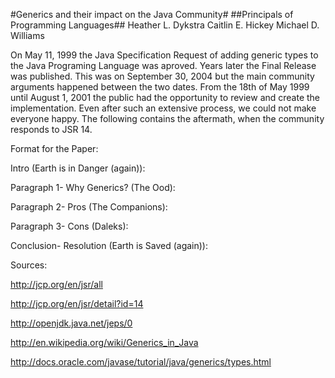 #Generics and their impact on the Java Community#
##Principals of Programming Languages##
Heather L. Dykstra
Caitlin E. Hickey
Michael D. Williams

On May 11, 1999 the Java Specification Request of adding generic types to the Java Programing Language was aproved. Years later the Final Release was published. This was on September 30, 2004 but the main community arguments happened between the two dates. From the 18th of May 1999 until August 1, 2001 the public had the opportunity to review and create the implementation. Even after such an extensive process, we could not make everyone happy. The following contains the aftermath, when the community responds to JSR 14.


Format for the Paper:

Intro (Earth is in Danger (again)):


Paragraph 1- Why Generics? (The Ood):


Paragraph 2- Pros (The Companions):


Paragraph 3- Cons (Daleks):


Conclusion- Resolution (Earth is Saved (again)):






Sources:

http://jcp.org/en/jsr/all

http://jcp.org/en/jsr/detail?id=14

http://openjdk.java.net/jeps/0

http://en.wikipedia.org/wiki/Generics_in_Java

http://docs.oracle.com/javase/tutorial/java/generics/types.html
